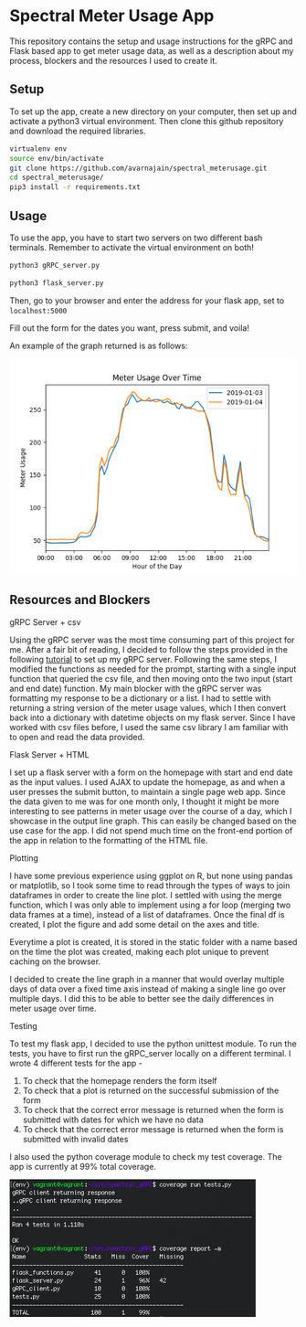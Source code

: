 # Spectral Meter Usage App

This repository contains the setup and usage instructions for the gRPC and Flask based app to get meter usage data, as well as a description about my process, blockers and the resources I used to create it.

## Setup

To set up the app, create a new directory on your computer, then set up and activate a python3 virtual environment. Then clone this github repository and download the required libraries.

```bash
virtualenv env
source env/bin/activate 
git clone https://github.com/avarnajain/spectral_meterusage.git
cd spectral_meterusage/
pip3 install -r requirements.txt
```

## Usage

To use the app, you have to start two servers on two different bash terminals. Remember to activate the virtual environment on both!

```bash
python3 gRPC_server.py
```

```bash
python3 flask_server.py
```

Then, go to your browser and enter the address for your flask app, set to ```localhost:5000```

Fill out the form for the dates you want, press submit, and voila!

An example of the graph returned is as follows:

![meter usage graph](example_plot.png)

## Resources and Blockers

gRPC Server + csv

Using the gRPC server was the most time consuming part of this project for me. After a fair bit of reading, I decided to follow the steps provided in the following [tutorial](https://www.semantics3.com/blog/a-simplified-guide-to-grpc-in-python-6c4e25f0c506/) to set up my gRPC server. Following the same steps, I modified the functions as needed for the prompt, starting with a single input function that queried the csv file, and then moving onto the two input (start and end date) function. My main blocker with the gRPC server was formatting my response to be a dictionary or a list. I had to settle with returning a string version of the meter usage values, which I then convert back into a dictionary with datetime objects on my flask server. Since I have worked with csv files before, I used the same csv library I am familiar with to open and read the data provided. 

Flask Server + HTML

I set up a flask server with a form on the homepage with start and end date as the input values. I used AJAX to update the homepage, as and when a user presses the submit button, to maintain a single page web app. Since the data given to me was for one month only, I thought it might be more interesting to see patterns in meter usage over the course of a day, which I showcase in the output line graph. This can easily be changed based on the use case for the app. I did not spend much time on the front-end portion of the app in relation to the formatting of the HTML file.

Plotting

I have some previous experience using ggplot on R, but none using pandas or matplotlib, so I took some time to read through the types of ways to join dataframes in order to create the line plot. I settled with using the merge function, which I was only able to implement using a for loop (merging two data frames at a time), instead of a list of dataframes. Once the final df is created, I plot the figure and add some detail on the axes and title. 

Everytime a plot is created, it is stored in the static folder with a name based on the time the plot was created, making each plot unique to prevent caching on the browser. 

I decided to create the line graph in a manner that would overlay multiple days of data over a fixed time axis instead of making a single line go over multiple days. I did this to be able to better see the daily differences in meter usage over time.

Testing

To test my flask app, I decided to use the python unittest module. To run the tests, you have to first run the gRPC_server locally on a different terminal. I wrote 4 different tests for the app - 
1. To check that the homepage renders the form itself
2. To check that a plot is returned on the successful submission of the form
3. To check that the correct error message is returned when the form is submitted with dates for which we have no data
4. To check that the correct error message is returned when the form is submitted with invalid dates

I also used the python coverage module to check my test coverage. The app is currently at 99% total coverage.

![test coverage](test_coverage.png)
